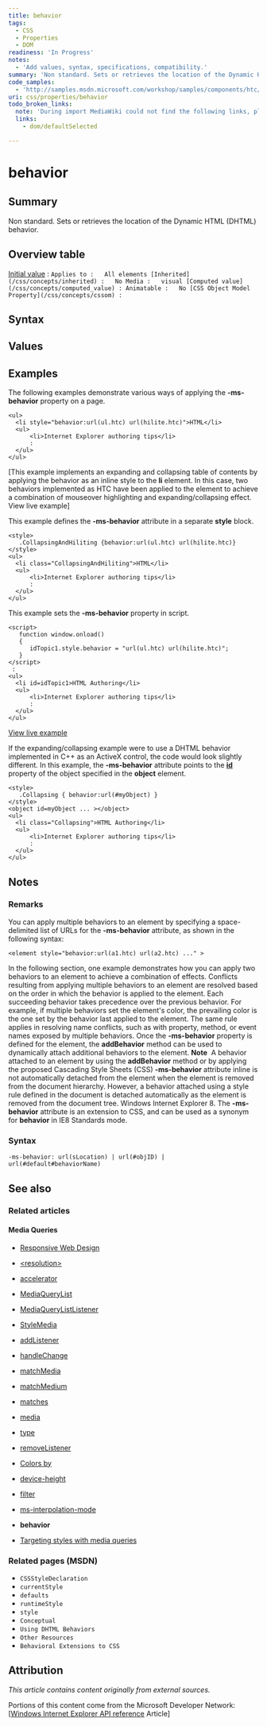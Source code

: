 ```yaml
---
title: behavior
tags:
  - CSS
  - Properties
  - DOM
readiness: 'In Progress'
notes:
  - 'Add values, syntax, specifications, compatibility.'
summary: 'Non standard. Sets or retrieves the location of the Dynamic HTML (DHTML) behavior.'
code_samples:
  - 'http://samples.msdn.microsoft.com/workshop/samples/components/htc/toc/toc.htm'
uri: css/properties/behavior
todo_broken_links:
  note: 'During import MediaWiki could not find the following links, please fix and adjust this list.'
  links:
    - dom/defaultSelected

---
```

# behavior

## Summary

Non standard. Sets or retrieves the location of the Dynamic HTML (DHTML) behavior.

## Overview table

[Initial value](/css/concepts/initial_value)
:   ``
Applies to
:   All elements
[Inherited](/css/concepts/inherited)
:   No
Media
:   visual
[Computed value](/css/concepts/computed_value)
:
Animatable
:   No
[CSS Object Model Property](/css/concepts/cssom)
:   ``

## Syntax

## Values

## Examples

The following examples demonstrate various ways of applying the **-ms-behavior** property on a page.

``` {.html}
<ul>
  <li style="behavior:url(ul.htc) url(hilite.htc)">HTML</li>
  <ul>
      <li>Internet Explorer authoring tips</li>
      :
  </ul>
</ul>
```

[This example implements an expanding and collapsing table of contents by applying the behavior as an inline style to the **li** element. In this case, two behaviors implemented as HTC have been applied to the element to achieve a combination of mouseover highlighting and expanding/collapsing effect. View live example]

This example defines the **-ms-behavior** attribute in a separate **style** block.

``` {.html}
<style>
   .CollapsingAndHiliting {behavior:url(ul.htc) url(hilite.htc)}
</style>
<ul>
  <li class="CollapsingAndHiliting">HTML</li>
  <ul>
      <li>Internet Explorer authoring tips</li>
      :
  </ul>
</ul>
```

This example sets the **-ms-behavior** property in script.

``` {.html}
<script>
   function window.onload()
   {
      idTopic1.style.behavior = "url(ul.htc) url(hilite.htc)";
   }
</script>
 :
<ul>
  <li id=idTopic1>HTML Authoring</li>
  <ul>
      <li>Internet Explorer authoring tips</li>
      :
  </ul>
</ul>
```

[View live example](http://samples.msdn.microsoft.com/workshop/samples/components/htc/toc/toc.htm)

If the expanding/collapsing example were to use a DHTML behavior implemented in C++ as an ActiveX control, the code would look slightly different. In this example, the **-ms-behavior** attribute points to the [**id**](/html/attributes/id) property of the object specified in the **object** element.

``` {.html}
<style>
   .Collapsing { behavior:url(#myObject) }
</style>
<object id=myObject ... ></object>
<ul>
  <li class="Collapsing">HTML Authoring</li>
  <ul>
      <li>Internet Explorer authoring tips</li>
      :
  </ul>
</ul>
```

## Notes

### Remarks

You can apply multiple behaviors to an element by specifying a space-delimited list of URLs for the **-ms-behavior** attribute, as shown in the following syntax:

    <element style="behavior:url(a1.htc) url(a2.htc) ..." >

In the following section, one example demonstrates how you can apply two behaviors to an element to achieve a combination of effects. Conflicts resulting from applying multiple behaviors to an element are resolved based on the order in which the behavior is applied to the element. Each succeeding behavior takes precedence over the previous behavior. For example, if multiple behaviors set the element's color, the prevailing color is the one set by the behavior last applied to the element. The same rule applies in resolving name conflicts, such as with property, method, or event names exposed by multiple behaviors. Once the **-ms-behavior** property is defined for the element, the **addBehavior** method can be used to dynamically attach additional behaviors to the element. **Note**  A behavior attached to an element by using the **addBehavior** method or by applying the proposed Cascading Style Sheets (CSS) **-ms-behavior** attribute inline is not automatically detached from the element when the element is removed from the document hierarchy. However, a behavior attached using a style rule defined in the document is detached automatically as the element is removed from the document tree. Windows Internet Explorer 8. The **-ms-behavior** attribute is an extension to CSS, and can be used as a synonym for **behavior** in IE8 Standards mode.

### Syntax

`-ms-behavior: url(sLocation) | url(#objID) | url(#default#behaviorName)`

## See also

### Related articles

#### Media Queries

-   [Responsive Web Design](/concepts/mobile_web/responsive_design)

-   [\<resolution\>](/css/data_types/resolution)

-   [accelerator](/css/media_queries/accelerator)

-   [MediaQueryList](/css/media_queries/apis/MediaQueryList)

-   [MediaQueryListListener](/css/media_queries/apis/MediaQueryListListener)

-   [StyleMedia](/css/media_queries/apis/StyleMedia)

-   [addListener](/css/media_queries/apis/addListener)

-   [handleChange](/css/media_queries/apis/handleChange)

-   [matchMedia](/css/media_queries/apis/matchMedia)

-   [matchMedium](/css/media_queries/apis/matchMedium)

-   [matches](/css/media_queries/apis/matches)

-   [media](/css/media_queries/apis/media)

-   [type](/css/media_queries/apis/properties/type)

-   [removeListener](/css/media_queries/apis/removeListener)

-   [Colors by](/css/media_queries/colors_by)

-   [device-height](/css/media_queries/device-height)

-   [filter](/css/media_queries/filter)

-   [ms-interpolation-mode](/css/media_queries/ms-interpolation-mode)

-   **behavior**

-   [Targeting styles with media queries](/tutorials/media_queries)

### Related pages (MSDN)

-   `CSSStyleDeclaration`
-   `currentStyle`
-   `defaults`
-   `runtimeStyle`
-   `style`
-   `Conceptual`
-   `Using DHTML Behaviors`
-   `Other Resources`
-   `Behavioral Extensions to CSS`

## Attribution

*This article contains content originally from external sources.*

Portions of this content come from the Microsoft Developer Network: [[Windows Internet Explorer API reference](http://msdn.microsoft.com/en-us/library/ie/hh828809%28v=vs.85%29.aspx) Article]

